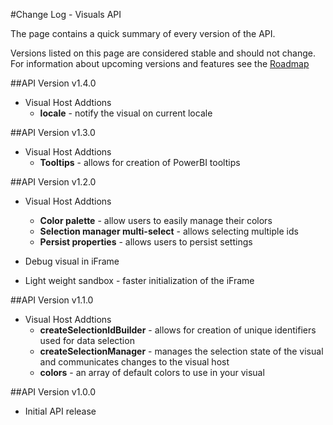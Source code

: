 #Change Log - Visuals API

The page contains a quick summary of every version of the API.

Versions listed on this page are considered stable and should not change. For information about upcoming versions and features see the [Roadmap](./Roadmap/README.md)

##API Version v1.4.0

* Visual Host Addtions
    * **locale** - notify the visual on current locale

##API Version v1.3.0

* Visual Host Addtions
    * **Tooltips** - allows for creation of PowerBI tooltips

##API Version v1.2.0

* Visual Host Addtions
    * **Color palette** - allow users to easily manage their colors
    * **Selection manager multi-select** - allows selecting multiple ids
    * **Persist properties** - allows users to persist settings
    
* Debug visual in iFrame
* Light weight sandbox - faster initialization of the iFrame

##API Version v1.1.0

* Visual Host Addtions
    * **createSelectionIdBuilder** - allows for creation of unique identifiers used for data selection
    * **createSelectionManager** - manages the selection state of the visual and communicates changes to the visual host
    * **colors** - an array of default colors to use in your visual

##API Version v1.0.0

* Initial API release
